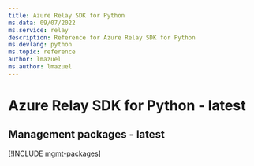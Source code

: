 ```yaml
---
title: Azure Relay SDK for Python
ms.data: 09/07/2022
ms.service: relay
description: Reference for Azure Relay SDK for Python
ms.devlang: python
ms.topic: reference
author: lmazuel
ms.author: lmazuel
---
```

# Azure Relay SDK for Python - latest

## Management packages - latest
[!INCLUDE [mgmt-packages](relay-mgmt-index.md)]
